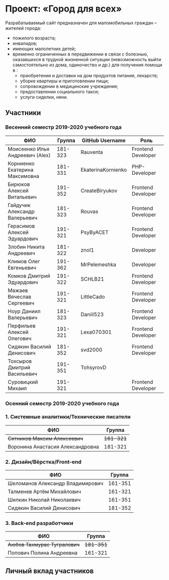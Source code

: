 # Проект: «Город для всех»

Разрабатываемый сайт предназначен для маломобильных граждан – жителей города: 
- пожилого возраста;
- инвалидов;
- имеющих малолетних детей;
- временно ограниченных в передвижении в связи с болезнью,
оказавшихся в трудной жизненной ситуации (невозможность выйти самостоятельно из дома, одиночество и др.) для  получения помощи в :
    - приобретении и доставки на дом продуктов питания, лекарств; 
    -  уборке квартиры и приготовлении пищи;
    - сопровождении в медицинские учреждения;
    - предоставлении социального такси;
    - услуги сиделки, няни.


## Участники 

### Весенний семестр 2019-2020 учебного года

| ФИО  | Группа | GitHub Username | Роль |
|---|---|---|---|
| Моисеенко Илья Андреевич (Alex)  | 181-323 | Rauventa           | Frontend Developer |
| Корниенко Екатерина Максимовна   | 181-331 | EkaterinaKornienko | PHP-Developer |
| Бирюков Алексей Витальевич       | 191-352 | CreateBiryukov     | Frontend Developer |
| Гайдучик Александр Валерьевич    | 181-323 | Rouvas             | Frontend Developer |
| Герасимов Алексей Эдуардович     | 191-321 | PsyByACET          | Frontend Developer |
| Злобин Никита Андреевич          | 181-322 | znol1              | Developer |
| Климов Олег Евгеньевич           | 191-362 | MrPelemeshka       | Developer |
| Комков Дмитрий Эдуардович        | 191-322 | SCHLB21            | Frontend Developer |
| Мажаев Вячеслав Сергеевич        | 191-321 | LittleCado         | Frontend Developer |
| Ноур Даниил Валерьевич           | 181-323 | Daniil523          | Frontend Developer |
| Перфильев Алексей Олегович       | 191-321 | Lexa070301         | Frontend Developer |
| Сидякин Василий Денисович        | 181-352 | svd2000            | Frontend Developer |
| Тохсыров Дмитрий Васильевич      | 191-351 | TohsyrovD |  |
| Суровицкий Михаил                | 191-321 |                    | Frontend Developer |


### Осенний семестр 2019-2020 учебного года

### 1. Системные аналитики/Технические писатели

| ФИО  | Группа  |
|---|---|
| ~~Ситников Максим Алексеевич~~        | ~~161-321~~ |
| Воронина Анастасия Александровна  | 181-321 |

### 2. Дизайн/Вёрстка/Front-end

| ФИО  | Группа  |
|---|---|
| Шеломанов Александр Владимирович  | 161-351 |
| Талменев Артём Михайлович         | 161-321 |
| Шилкин Николай Николаевич         | 161-351 |
| Сидякин Василий Денисович         | 181-352 |

### 3. Back-end разработчики

| ФИО  | Группа  |
|---|---|
| ~~Аюбов Тахмурас Тугралович~~         | ~~181-351~~ |
| Попович Полина Андреевна          | 161-321 |


## Личный вклад участников


